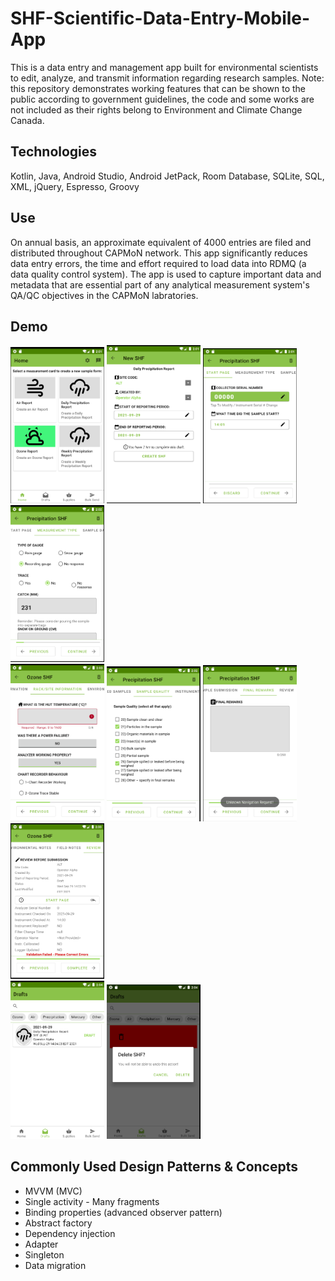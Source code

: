 # SHF-Scientific-Data-Entry-Mobile-App
This is a data entry and management app built for environmental scientists to edit, analyze, and transmit information regarding research samples. 
Note: this repository demonstrates working features that can be shown to the public according to government guidelines, the code and some works are not included as their rights belong to Environment and Climate Change Canada.

## Technologies
Kotlin, Java, Android Studio, Android JetPack, Room Database, SQLite, SQL, XML, jQuery, Espresso, Groovy

## Use
On annual basis, an approximate equivalent of 4000 entries are filed and distributed throughout CAPMoN network. This app significantly reduces data entry errors, the time and effort required to load data into RDMQ (a data quality control system). The app is used to capture important data and metadata that are essential part of any analytical measurement system's QA/QC objectives in the CAPMoN labratories.

## Demo
<div display="flex" flex-wrap="wrap" padding="4px">
  <div flex="50%" padding="4px">
    <img src="./demo/profile.png" width="150">
    <img src="./demo/new.png" width="150">
    <img src="./demo/serialNum.png" width="150">
    <img src="./demo/type.png" width="150">
  </div>
  <div flex="50%" padding="4px">
    <img src="./demo/rack.png" width="150">
    <img src="./demo/quality.png" width="150">
    <img src="./demo/remark.png" width="150">
    <img src="./demo/review.png" width="150">
  </div>
  <div flex="50%" padding="4px">
    <img src="./demo/draft.png" width="150">
    <img src="./demo/delete.png" width="150">
  </div>
</div>

## Commonly Used Design Patterns & Concepts
- MVVM (MVC)
- Single activity - Many fragments
- Binding properties (advanced observer pattern)
- Abstract factory
- Dependency injection
- Adapter
- Singleton
- Data migration
